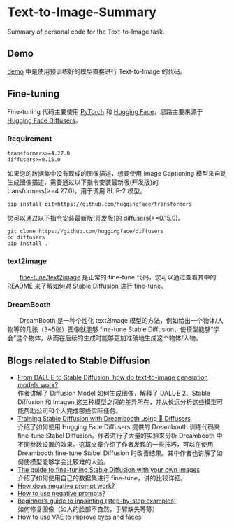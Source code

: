 # Text-to-Image-Summary
Summary of personal code for the Text-to-Image task.


## **Demo**

[demo](https://github.com/friedrichor/Text-to-Image-Summary/tree/main/demo) 中是使用预训练好的模型直接进行 Text-to-Image 的代码。  

## **Fine-tuning**

Fine-tuning 代码主要使用 [PyTorch](https://pytorch.org/) 和 [Hugging Face](https://huggingface.co/docs)，思路主要来源于 [Hugging Face Diffusers](https://github.com/huggingface/diffusers)。  

### **Requirement**

```
transformers>=4.27.0
diffusers>=0.15.0
```

如果您的数据集中没有现成的图像描述，想要使用 Image Captioning 模型来自动生成图像描述，需要通过以下指令安装最新版(开发版)的 transformers(>=4.27.0)，用于调用 BLIP-2 模型。
```
pip install git+https://github.com/huggingface/transformers
```
您可以通过以下指令安装最新版(开发版)的 diffusers(>=0.15.0)。
```
git clone https://github.com/huggingface/diffusers
cd diffusers
pip install .
```

### **text2image**

&emsp;&emsp;[fine-tune/text2image](https://github.com/friedrichor/Text-to-Image-Summary/tree/main/fine-tune/text2image) 是正常的 fine-tune 代码，您可以通过查看其中的 README 来了解如何对 Stable Diffusion 进行 fine-tune。


### **DreamBooth**

&emsp;&emsp;DreamBooth 是一种个性化 text2image 模型的方法，例如给出一个物体/人物等的几张（3~5张）图像就能够 fine-tune Stable Diffusion，使模型能够“学会”这个物体，从而在后续的生成时能够更加准确地生成这个物体/人物。

## Blogs related to Stable Diffusion

- [From DALL·E to Stable Diffusion: how do text-to-image generation models work?](https://tryolabs.com/blog/2022/08/31/from-dalle-to-stable-diffusion)  
作者讲解了 Diffusion Model 如何生成图像，解释了 DALL·E 2、Stable Diffusion 和 Imagen 这三种模型之间的差异所在，并从长远分析这些模型可能帮助公司和个人完成哪些实际任务。
- [Training Stable Diffusion with Dreambooth using 🧨 Diffusers](https://huggingface.co/blog/dreambooth)  
介绍了如何使用 Hugging Face Diffusers 提供的 Dreambooth 训练代码来 fine-tune Stabel Diffusion。作者进行了大量的实验来分析 Dreambooth 中不同参数设置的效果。这篇文章介绍了作者发现的一些技巧，可以在使用 Dreambooth fine-tune Stabel Diffusion 时改善结果。其中作者也讲解了如何使模型能够学会比较难的人脸。
- [The guide to fine-tuning Stable Diffusion with your own images](https://tryolabs.com/blog/2022/10/25/the-guide-to-fine-tuning-stable-diffusion-with-your-own-images)  
介绍了如何使用自己的数据集进行 fine-tune，讲的比较详细。
- [How does negative prompt work?](https://stable-diffusion-art.com/how-negative-prompt-work/)  
- [How to use negative prompts?](https://stable-diffusion-art.com/how-to-use-negative-prompts/)
- [Beginner’s guide to inpainting (step-by-step examples)](https://stable-diffusion-art.com/inpainting_basics/)  
如何修复图像（如人的脸部不自然，手臂缺失等等）
- [How to use VAE to improve eyes and faces](https://stable-diffusion-art.com/how-to-use-vae/)

